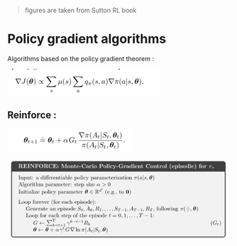 > figures are taken from Sutton RL book

# Policy gradient algorithms

Algorithms based on the policy gradient theorem :

![Policy gradient theorem](../../../../figures/policy_gradient_theorem.png)


## Reinforce :

![Reinforce update](../../../../figures/reinforce_update.png)

![reinforce pseudo code](../../../../figures/reinforce_pseudo_code.png)
